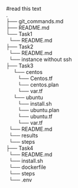 #read this text  
.  
├── git_commands.md  
├── README.md  
    └── Task1  
        &nbsp;&nbsp;└── README.md  
    ├── Task2  
        &nbsp;&nbsp;└── README.md  
        &nbsp;&nbsp;└── instance without ssh    
    ├── Task3  
         &nbsp;&nbsp; &nbsp;&nbsp;└── centos  
          &nbsp;&nbsp;  &nbsp;&nbsp;  &nbsp;&nbsp;└── Centos.tf  
           &nbsp;&nbsp;  &nbsp;&nbsp; &nbsp;&nbsp;└── centos.plan  
           &nbsp;&nbsp;  &nbsp;&nbsp; &nbsp;&nbsp;└── var.tf  
        &nbsp;&nbsp;  &nbsp;&nbsp;└── ubuntu    
          &nbsp;&nbsp;  &nbsp;&nbsp;  &nbsp;&nbsp;└── install.sh    
          &nbsp;&nbsp;  &nbsp;&nbsp;  &nbsp;&nbsp;└── ubuntu.plan  
          &nbsp;&nbsp; &nbsp;&nbsp;   &nbsp;&nbsp;└── ubuntu.tf  
         &nbsp;&nbsp;  &nbsp;&nbsp;   &nbsp;&nbsp;└── var.tf  
         &nbsp;&nbsp;└── README.md  
        &nbsp;&nbsp;└── results  
        &nbsp;&nbsp;└── steps  
        ├── Task4  
         &nbsp;&nbsp;└── README.md    
        &nbsp;&nbsp;└── install.sh  
        &nbsp;&nbsp;└── dockerfile  
        &nbsp;&nbsp;└── steps  
        &nbsp;&nbsp;└── .env  
